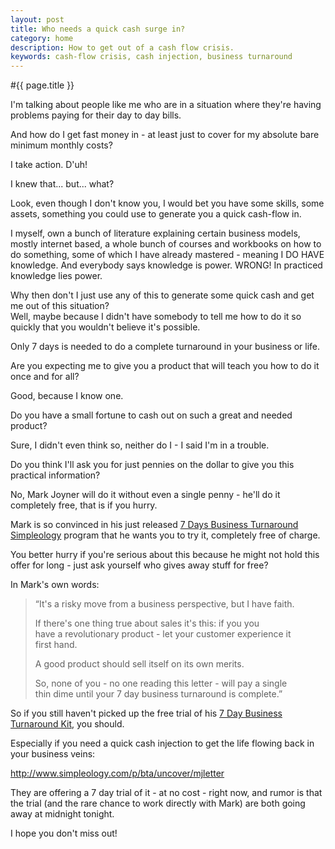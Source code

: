 ```yaml
---
layout: post
title: Who needs a quick cash surge in?
category: home
description: How to get out of a cash flow crisis.
keywords: cash-flow crisis, cash injection, business turnaround
---
```


#{{ page.title }}

I'm talking about people like me who are in a situation where they're having problems paying for their day to day bills.

And how do I get fast money in - at least just to cover for my absolute bare minimum monthly costs?

I take action. D'uh! 

I knew that... but... what?

Look, even though I don't know you, I would bet you have some skills, some assets, something you could use to generate you a quick cash-flow in.

I myself, own a bunch of literature explaining certain business models, mostly internet based, a whole bunch of courses and workbooks on how to do something, some of which I have already mastered - meaning I DO HAVE knowledge. And everybody says knowledge is power. WRONG! In practiced knowledge lies power.

Why then don't I just use any of this to generate some quick cash and get me out of this situation?<br>
Well, maybe because I didn't have somebody to tell me how to do it so quickly that you wouldn't believe it's possible.

Only 7 days is needed to do a complete turnaround in your business or life.

Are you expecting me to give you a product that will teach you how to do it once and for all?

Good, because I know one.

Do you have a small fortune to cash out on such a great and needed product?

Sure, I didn't even think so, neither do I - I said I'm in a trouble.

Do you think I'll ask you for just pennies on the dollar to give you this practical information?

No, Mark Joyner will do it without even a single penny - he'll do it completely free, that is if you hurry.

Mark is so convinced in his just released <a href="http://www.simpleology.com/p/bta/uncover/mjletter" onclick="javascript:urchinTracker(&#39;/outgoing/simpleology_com_bta_mjletter&#39;);">7 Days Business Turnaround Simpleology</a> program that he wants you to try it, completely free of charge.

You better hurry if you're serious about this because he might not hold this offer for long - just ask yourself who gives away stuff for free?

In Mark's own words:
<blockquote>“It's a risky move from a business perspective, but I have faith.

If there's one thing true about sales it's this: if you you<br>
have a revolutionary product - let your customer experience it<br>
first hand.

A good product should sell itself on its own merits.

So, none of you - no one reading this letter - will pay a single<br>
thin dime until your 7 day business turnaround is complete.”</blockquote>

So if you still haven't picked up the free trial of his <a href="http://www.simpleology.com/p/bta/uncover/mjletter" onclick="javascript:urchinTracker(&#39;/outgoing/simpleology_com_bta_mjletter&#39;);">7 Day Business Turnaround Kit</a>, you should.

Especially if you need a quick cash injection to get the life flowing back in your business veins:

<a href="http://www.simpleology.com/p/bta/uncover/mjletter" onclick="javascript:urchinTracker(&#39;/outgoing/simpleology_com_bta_mjletter&#39;);">http://www.simpleology.com/p/bta/uncover/mjletter</a>

They are offering a 7 day trial of it - at no cost - right now, and rumor is that the trial (and the rare chance to work directly with Mark) are both going away at midnight tonight.

I hope you don't miss out!